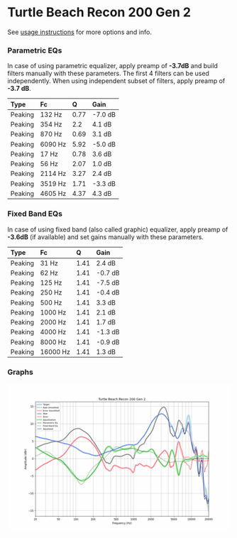 # Turtle Beach Recon 200 Gen 2
See [usage instructions](https://github.com/jaakkopasanen/AutoEq#usage) for more options and info.

### Parametric EQs
In case of using parametric equalizer, apply preamp of **-3.7dB** and build filters manually
with these parameters. The first 4 filters can be used independently.
When using independent subset of filters, apply preamp of **-3.7 dB**.

| Type    | Fc      |    Q | Gain    |
|:--------|:--------|:-----|:--------|
| Peaking | 132 Hz  | 0.77 | -7.0 dB |
| Peaking | 354 Hz  | 2.2  | 4.1 dB  |
| Peaking | 870 Hz  | 0.69 | 3.1 dB  |
| Peaking | 6090 Hz | 5.92 | -5.0 dB |
| Peaking | 17 Hz   | 0.78 | 3.6 dB  |
| Peaking | 56 Hz   | 2.07 | 1.0 dB  |
| Peaking | 2114 Hz | 3.27 | 2.4 dB  |
| Peaking | 3519 Hz | 1.71 | -3.3 dB |
| Peaking | 4605 Hz | 4.37 | 4.3 dB  |

### Fixed Band EQs
In case of using fixed band (also called graphic) equalizer, apply preamp of **-3.6dB**
(if available) and set gains manually with these parameters.

| Type    | Fc       |    Q | Gain    |
|:--------|:---------|:-----|:--------|
| Peaking | 31 Hz    | 1.41 | 2.4 dB  |
| Peaking | 62 Hz    | 1.41 | -0.7 dB |
| Peaking | 125 Hz   | 1.41 | -7.5 dB |
| Peaking | 250 Hz   | 1.41 | -0.4 dB |
| Peaking | 500 Hz   | 1.41 | 3.3 dB  |
| Peaking | 1000 Hz  | 1.41 | 2.1 dB  |
| Peaking | 2000 Hz  | 1.41 | 1.7 dB  |
| Peaking | 4000 Hz  | 1.41 | -1.3 dB |
| Peaking | 8000 Hz  | 1.41 | -0.9 dB |
| Peaking | 16000 Hz | 1.41 | 1.3 dB  |

### Graphs
![](./Turtle%20Beach%20Recon%20200%20Gen%202.png)